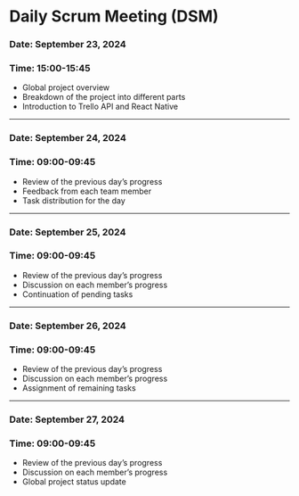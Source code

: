 # Daily Scrum Meeting (DSM)

### Date: September 23, 2024  
### Time: 15:00-15:45

- Global project overview
- Breakdown of the project into different parts
- Introduction to Trello API and React Native

---

### Date: September 24, 2024  
### Time: 09:00-09:45

- Review of the previous day’s progress
- Feedback from each team member
- Task distribution for the day

---

### Date: September 25, 2024  
### Time: 09:00-09:45

- Review of the previous day’s progress
- Discussion on each member’s progress
- Continuation of pending tasks

---

### Date: September 26, 2024  
### Time: 09:00-09:45

- Review of the previous day’s progress
- Discussion on each member’s progress
- Assignment of remaining tasks

---

### Date: September 27, 2024  
### Time: 09:00-09:45

- Review of the previous day’s progress
- Discussion on each member’s progress
- Global project status update
